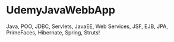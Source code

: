 # UdemyJavaWebbApp
Java, POO, JDBC, Servlets, JavaEE, Web Services, JSF, EJB, JPA, PrimeFaces, Hibernate, Spring, Struts! 
